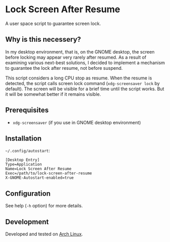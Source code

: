 # Lock Screen After Resume

A user space script to guarantee screen lock.

## Why is this necessery?

In my desktop environment,  that is,  on the GNOME desktop,  the screen before locking may appear very rarely after resumed.  As a result of examining various next-best solutions,  I decided to implement a mechanism to guarantee the lock after resume,  not before suspend.

This script considers a long CPU stop as resume.  When the resume is detected, the script calls screen lock command (`xdg-screensaver lock` by default).  The screen will be visible for a brief time until the script works.  But it will be somewhat better if it remains visible.

## Prerequisites

- `xdg-screensaver` (if you use in GNOME desktop environment)

## Installation

`~/.config/autostart`:

```
[Desktop Entry]
Type=Application
Name=Lock Screen After Resume
Exec=/path/to/lock-screen-after-resume
X-GNOME-Autostart-enabled=true
```

## Configuration

See help (`-h` option) for more details.

## Development

Developed and tested on [Arch Linux](https://archlinux.org/).
